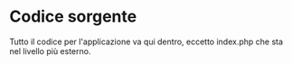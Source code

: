 # Codice sorgente
Tutto il codice per l'applicazione va qui dentro, eccetto index.php che sta nel livello più esterno.